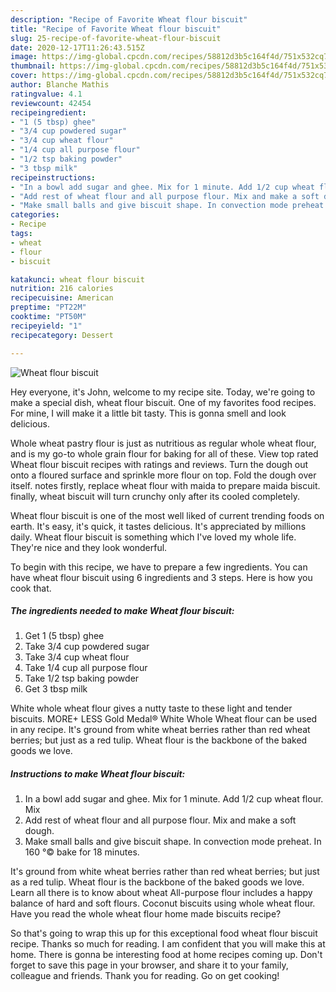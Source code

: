 ```yaml
---
description: "Recipe of Favorite Wheat flour biscuit"
title: "Recipe of Favorite Wheat flour biscuit"
slug: 25-recipe-of-favorite-wheat-flour-biscuit
date: 2020-12-17T11:26:43.515Z
image: https://img-global.cpcdn.com/recipes/58812d3b5c164f4d/751x532cq70/wheat-flour-biscuit-recipe-main-photo.jpg
thumbnail: https://img-global.cpcdn.com/recipes/58812d3b5c164f4d/751x532cq70/wheat-flour-biscuit-recipe-main-photo.jpg
cover: https://img-global.cpcdn.com/recipes/58812d3b5c164f4d/751x532cq70/wheat-flour-biscuit-recipe-main-photo.jpg
author: Blanche Mathis
ratingvalue: 4.1
reviewcount: 42454
recipeingredient:
- "1 (5 tbsp) ghee"
- "3/4 cup powdered sugar"
- "3/4 cup wheat flour"
- "1/4 cup all purpose flour"
- "1/2 tsp baking powder"
- "3 tbsp milk"
recipeinstructions:
- "In a bowl add sugar and ghee. Mix for 1 minute. Add 1/2 cup wheat flour. Mix"
- "Add rest of wheat flour and all purpose flour. Mix and make a soft dough."
- "Make small balls and give biscuit shape. In convection mode preheat. In 160 °© bake for 18 minutes."
categories:
- Recipe
tags:
- wheat
- flour
- biscuit

katakunci: wheat flour biscuit 
nutrition: 216 calories
recipecuisine: American
preptime: "PT22M"
cooktime: "PT50M"
recipeyield: "1"
recipecategory: Dessert

---
```



![Wheat flour biscuit](https://img-global.cpcdn.com/recipes/58812d3b5c164f4d/751x532cq70/wheat-flour-biscuit-recipe-main-photo.jpg)

Hey everyone, it's John, welcome to my recipe site. Today, we're going to make a special dish, wheat flour biscuit. One of my favorites food recipes. For mine, I will make it a little bit tasty. This is gonna smell and look delicious.

Whole wheat pastry flour is just as nutritious as regular whole wheat flour, and is my go-to whole grain flour for baking for all of these. View top rated Wheat flour biscuit recipes with ratings and reviews. Turn the dough out onto a floured surface and sprinkle more flour on top. Fold the dough over itself. notes firstly, replace wheat flour with maida to prepare maida biscuit. finally, wheat biscuit will turn crunchy only after its cooled completely.

Wheat flour biscuit is one of the most well liked of current trending foods on earth. It's easy, it's quick, it tastes delicious. It's appreciated by millions daily. Wheat flour biscuit is something which I've loved my whole life. They're nice and they look wonderful.


To begin with this recipe, we have to prepare a few ingredients. You can have wheat flour biscuit using 6 ingredients and 3 steps. Here is how you cook that.

<!--inarticleads1-->

##### The ingredients needed to make Wheat flour biscuit:

1. Get 1 (5 tbsp) ghee
1. Take 3/4 cup powdered sugar
1. Take 3/4 cup wheat flour
1. Take 1/4 cup all purpose flour
1. Take 1/2 tsp baking powder
1. Get 3 tbsp milk


White whole wheat flour gives a nutty taste to these light and tender biscuits. MORE+ LESS Gold Medal® White Whole Wheat flour can be used in any recipe. It&#39;s ground from white wheat berries rather than red wheat berries; but just as a red tulip. Wheat flour is the backbone of the baked goods we love. 

<!--inarticleads2-->

##### Instructions to make Wheat flour biscuit:

1. In a bowl add sugar and ghee. Mix for 1 minute. Add 1/2 cup wheat flour. Mix
1. Add rest of wheat flour and all purpose flour. Mix and make a soft dough.
1. Make small balls and give biscuit shape. In convection mode preheat. In 160 °© bake for 18 minutes.


It&#39;s ground from white wheat berries rather than red wheat berries; but just as a red tulip. Wheat flour is the backbone of the baked goods we love. Learn all there is to know about wheat All-purpose flour includes a happy balance of hard and soft flours. Coconut biscuits using whole wheat flour. Have you read the whole wheat flour home made biscuits recipe? 

So that's going to wrap this up for this exceptional food wheat flour biscuit recipe. Thanks so much for reading. I am confident that you will make this at home. There is gonna be interesting food at home recipes coming up. Don't forget to save this page in your browser, and share it to your family, colleague and friends. Thank you for reading. Go on get cooking!
